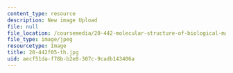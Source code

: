 ```yaml
---
content_type: resource
description: New image Upload
file: null
file_location: /coursemedia/20-442-molecular-structure-of-biological-materials-be-442-fall-2005/aecf51daf78bb2e8307c9cadb143406a_20-442f05-th.jpg
file_type: image/jpeg
resourcetype: Image
title: 20-442f05-th.jpg
uid: aecf51da-f78b-b2e8-307c-9cadb143406a
---
```


